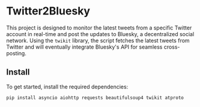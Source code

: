 # Twitter2Bluesky

This project is designed to monitor the latest tweets from a specific Twitter account in real-time and post the updates to Bluesky, a decentralized social network. Using the `twikit` library, the script fetches the latest tweets from Twitter and will eventually integrate Bluesky's API for seamless cross-posting.

## Install
To get started, install the required dependencies:
```bash
pip install asyncio aiohttp requests beautifulsoup4 twikit atproto
